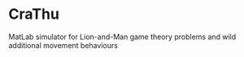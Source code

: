 CraThu
======

MatLab simulator for Lion-and-Man game theory problems and wild additional movement behaviours
